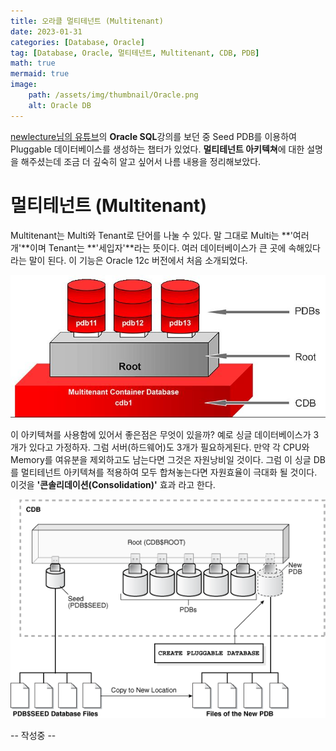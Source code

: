 ```yaml
---
title: 오라클 멀티테넌트 (Multitenant)
date: 2023-01-31
categories: [Database, Oracle]
tag: [Database, Oracle, 멀티테넌트, Multitenant, CDB, PDB]
math: true
mermaid: true
image: 
    path: /assets/img/thumbnail/Oracle.png
    alt: Oracle DB
---
```


[newlecture님의 유튜브](https://www.youtube.com/@newlec1)의 **Oracle SQL**강의를 보던 중 Seed PDB를 이용하여 Pluggable 데이터베이스를 생성하는 챕터가 있었다. 
**멀티테넌트 아키텍쳐**에 대한 설명을 해주셨는데 조금 더 깊숙히 알고 싶어서 나름 내용을 정리해보았다.

# 멀티테넌트 (Multitenant)
Multitenant는 Multi와 Tenant로 단어를 나눌 수 있다. 말 그대로 Multi는 **'여러개'**이며 Tenant는 **'세입자'**라는 뜻이다. 
여러 데이터베이스가 큰 곳에 속해있다라는 말이 된다. 이 기능은 Oracle 12c 버전에서 처음 소개되었다.

![MultiTenantArchitecture](/assets/img/contents/MultiTenantArchitecture.jpg)

이 아키텍쳐를 사용함에 있어서 좋은점은 무엇이 있을까? 
예로 싱글 데이터베이스가 3개가 있다고 가정하자. 그럼 서버(하드웨어)도 3개가 필요하게된다. 
만약 각 CPU와 Memory를 여유분을 제외하고도 남는다면 그것은 자원낭비일 것이다. 
그럼 이 싱글 DB를 멀티테넌트 아키텍쳐를 적용하여 모두 합쳐놓는다면 자원효율이 극대화 될 것이다. 
이것을 **'콘솔리데이션(Consolidation)'** 효과 라고 한다.

![CDBArchitecture](/assets/img/contents/CDBArchitecture.png)

-- 작성중 --